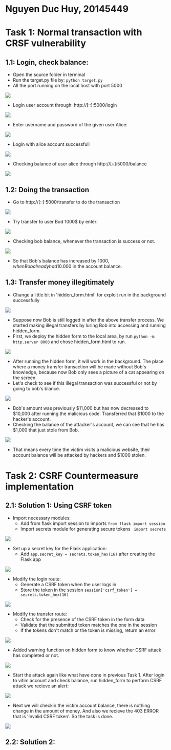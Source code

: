 <h1>Nguyen Duc Huy, 20145449</h1>

# Task 1: Normal transaction with CRSF vulnerability
## 1.1: Login, check balance:
- Open the source folder in terminal
- Run the target.py file by: ```python target.py```
- All the port running on the local host with port 5000
  
![](https://github.com/noiseandsmke/security-ex/blob/main/CSRF/img/running_target.jpg)

- Login user account through: http://[::]:5000/login
  
![](https://github.com/noiseandsmke/security-ex/blob/main/CSRF/img/login_page.jpg)

- Enter username and password of the given user Alice:
  
![](https://github.com/noiseandsmke/security-ex/blob/main/CSRF/img/login_alice.jpg)

- Login with alice account successfull
  
![](https://github.com/noiseandsmke/security-ex/blob/main/CSRF/img/logged_alice.jpg)

- Checking balance of user alice through http://[::]:5000/balance
  
![](https://github.com/noiseandsmke/security-ex/blob/main/CSRF/img/alice_balance.jpg)

## 1.2: Doing the transaction
- Go to http://[::]:5000/transfer to do the transaction
  
![](https://github.com/noiseandsmke/security-ex/blob/main/CSRF/img/alice_transfer.jpg)

- Try transfer to user Bod 1000$ by enter:
  
![](https://github.com/noiseandsmke/security-ex/blob/main/CSRF/img/alice_transfer_bob.jpg)

- Checking bob balance, whenever the transaction is success or not.
  
![](https://github.com/noiseandsmke/security-ex/blob/main/CSRF/img/bob_balance.jpg)

- So that Bob's balance has increased by 1000$, when Bob already had 10.000$ in the account balance.
## 1.3: Transfer money illegitimately
- Change a little bit in 'hidden_form.html' for exploit run in the background successfully
  
![](https://github.com/noiseandsmke/security-ex/blob/main/CSRF/img/hidden_form_change.jpg)

- Suppose now Bob is still logged in after the above transfer process. We started making illegal transfers by luring Bob into accessing and running hidden_form.
- First, we deploy the hidden form to the local area, by run ```python -m http.server 8000``` and chose hidden_form.html to run.
  
![](https://github.com/noiseandsmke/security-ex/blob/main/CSRF/img/hidden_form_run.jpg)

- After running the hidden form, it will work in the background. The place where a money transfer transaction will be made without Bob's knowledge, because now Bob only sees a picture of a cat appearing on the screen.
- Let's check to see if this illegal transaction was successful or not by going to bob's blance.
  
![](https://github.com/noiseandsmke/security-ex/blob/main/CSRF/img/bob_balance_hacked.jpg)

- Bob's amount was previously $11,000 but has now decreased to $10,000 after running the malicious code. Transferred that $1000 to the hacker's account.
- Checking the balance of the attacker's account, we can see that he has $1,000 that just stole from Bob.
  
![](https://github.com/noiseandsmke/security-ex/blob/main/CSRF/img/attacker_balance.jpg)

- That means every time the victim visits a malicious website, their account balance will be attacked by hackers and $1000 stolen.
# Task 2: CSRF Countermeasure implementation

## 2.1: Solution 1: Using CSRF token
- Import necessary modules:
    - Add from flask import session to imports ```from flask import session```
    - Import secrets module for generating secure tokens ``` import secrets```

![](https://github.com/noiseandsmke/security-ex/blob/main/CSRF/img/import.jpg)

- Set up a secret key for the Flask application:
    - Add ```app.secret_key = secrets.token_hex(16)``` after creating the Flask app

![](https://github.com/noiseandsmke/security-ex/blob/main/CSRF/img/secret_session_key.jpg)

- Modify the login route:
    - Generate a CSRF token when the user logs in
    - Store the token in the session ```session['csrf_token'] = secrets.token_hex(16)```

![](https://github.com/noiseandsmke/security-ex/blob/main/CSRF/img/login_generate_token.jpg)

- Modify the transfer route:
    - Check for the presence of the CSRF token in the form data
    - Validate that the submitted token matches the one in the session
    - If the tokens don't match or the token is missing, return an error

![](https://github.com/noiseandsmke/security-ex/blob/main/CSRF/img/transfer_check_token.jpg)

- Added warning function on hidden form to know whether CSRF attack has completed or not.

![](https://github.com/noiseandsmke/security-ex/blob/main/CSRF/img/hidden_form_update.jpg)

- Start the attack again like what have done in previous Task 1. After login to vitim account and check balance, run hidden_form to perform CSRF attack we recieve an alert:

![](https://github.com/noiseandsmke/security-ex/blob/main/CSRF/img/hidden_form_alert.jpg)

- Next we will checkin the victim account balance, there is nothing change in the amount of money. And also we recieve the 403 ERROR that is 'Invalid CSRF token'. So the task is done.

![](https://github.com/noiseandsmke/security-ex/blob/main/CSRF/img/transfer_403_error.jpg)

## 2.2: Solution 2:
